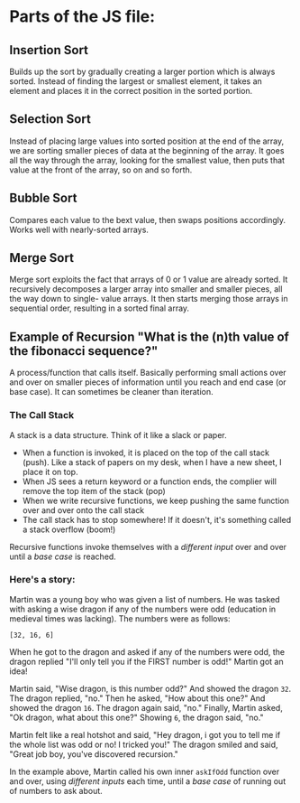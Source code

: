 # Parts of the JS file:

## Insertion Sort

Builds up the sort by gradually creating a larger portion which is always sorted. Instead of finding the largest or smallest element, it takes an element and places it in the correct position in the sorted portion.

## Selection Sort

Instead of placing large values into sorted position at the end of the array, we are sorting smaller pieces of data at the beginning of the array. It goes all the way through the array, looking for the smallest value, then puts that value at the front of the array, so on and so forth.

## Bubble Sort

Compares each value to the bext value, then swaps positions accordingly. Works well with nearly-sorted arrays.

## Merge Sort

Merge sort exploits the fact that arrays of 0 or 1 value are already sorted. It recursively decomposes a larger array into smaller and smaller pieces, all the way down to single- value arrays. It then starts merging those arrays in sequential order, resulting in a sorted final array.

## Example of Recursion "What is the (n)th value of the fibonacci sequence?"

A process/function that calls itself. Basically performing small actions over and over on smaller pieces of information until you reach and end case (or base case). It can sometimes be cleaner than iteration.

### The Call Stack

A stack is a data structure. Think of it like a slack or paper. 
- When a function is invoked, it is placed on the top of the call stack (push). Like a stack of papers on my desk, when I have a new sheet, I place it on top.
- When JS sees a return keyword or a function ends, the complier will remove the top item of the stack (pop)
- When we write recursive functions, we keep pushing the same function over and over onto the call stack
- The call stack has to stop somewhere! If it doesn't, it's something called a stack overflow (boom!)

Recursive functions invoke themselves with a _different input_ over and over until a _base case_ is reached.

### Here's a story:

Martin was a young boy who was given a list of numbers. He was tasked with asking a wise dragon if any of the numbers were odd (education in medieval times was lacking). The numbers were as follows:

`[32, 16, 6]`

When he got to the dragon and asked if any of the numbers were odd, the dragon replied "I'll only tell you if the FIRST number is odd!" Martin got an idea! 

Martin said, "Wise dragon, is this number odd?" And showed the dragon `32`. The dragon replied, "no."
Then he asked, "How about this one?" And showed the dragon `16`. The dragon again said, "no."
Finally, Martin asked, "Ok dragon, what about this one?" Showing `6`, the dragon said, "no."

Martin felt like a real hotshot and said, "Hey dragon, i got you to tell me if the whole list was odd or no! I tricked you!" The dragon smiled and said, "Great job boy, you've discovered recursion."

In the example above, Martin called his own inner `askIfOdd` function over and over, using _different inputs_ each time, until a _base case_ of running out of numbers to ask about. 
